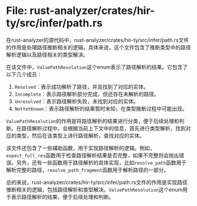 # File: rust-analyzer/crates/hir-ty/src/infer/path.rs

在rust-analyzer的源代码中，rust-analyzer/crates/hir-ty/src/infer/path.rs文件的作用是处理路径推断相关的逻辑。具体来说，这个文件包含了推断类型中的路径解析逻辑以及路径相关的类型解决。

在该文件中，`ValuePathResolution`这个enum表示了路径解析的结果。它包含了以下几个成员：

1. `Resolved`：表示成功解析了路径，并且找到了对应的实体。
2. `Incomplete`：表示路径解析部分完成，但还存在未解析的路径。
3. `Unresolved`：表示路径解析失败，未找到对应的实体。
4. `NotYetKnown`：表示路径解析的结果暂时未知，在类型推断过程中可能出现。

`ValuePathResolution`的作用是将路径解析的结果进行分类，便于后续处理和判断。在路径解析过程中，会根据当前上下文中的信息，首先进行类型解析，找到对应的类型，然后在该类型上进行路径解析，查找对应的实体。

该文件还包含了一些辅助函数，用于实现路径解析的逻辑。例如，`expect_full_res`函数用于检查路径解析结果是否完整，如果不完整则会抛出错误。另外，还有一些函数用于路径解析的具体实现，比如`resolve_path`函数用于解析完整的路径，`resolve_path_fragment`函数用于解析路径的一部分。

总的来说，rust-analyzer/crates/hir-ty/src/infer/path.rs文件的作用是实现路径推断相关的逻辑，包括路径解析和类型解决。`ValuePathResolution`这个enum用于表示路径解析的结果，便于后续处理和判断。

